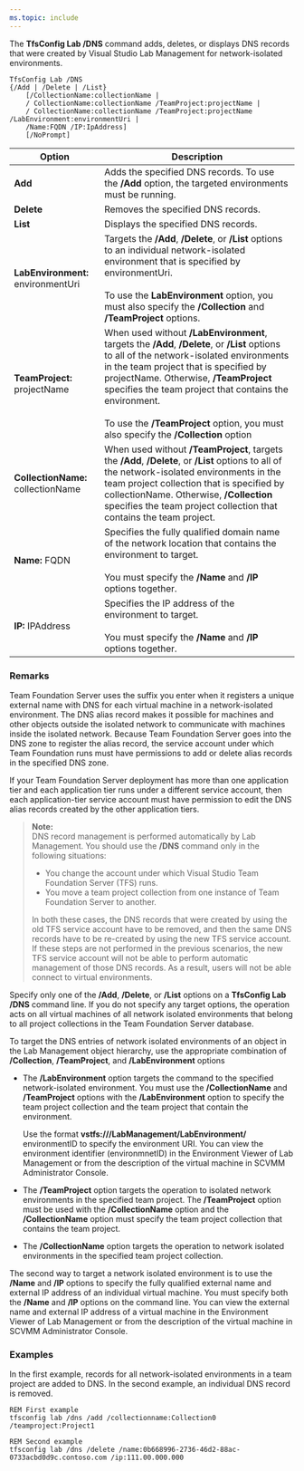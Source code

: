 ```yaml
---
ms.topic: include
---
```


The **TfsConfig Lab /DNS** command adds, deletes, or displays DNS records that were created by Visual Studio Lab Management for network-isolated environments.

	TfsConfig Lab /DNS 
	{/Add | /Delete | /List}
	    [/CollectionName:collectionName |
	    / CollectionName:collectionName /TeamProject:projectName |
	    / CollectionName:collectionName /TeamProject:projectName /LabEnvironment:environmentUri |
	    /Name:FQDN /IP:IpAddress]
	    [/NoPrompt]


|Option|Description|
|---|---|
|**Add**|Adds the specified DNS records. To use the **/Add** option, the targeted environments must be running.|
|**Delete**|Removes the specified DNS records.|
|**List**|Displays the specified DNS records.|
|**LabEnvironment:** environmentUri|Targets the **/Add**, **/Delete**, or **/List** options to an individual network-isolated environment that is specified by environmentUri.<br /><br />To use the **LabEnvironment** option, you must also specify the **/Collection** and **/TeamProject** options.|
|**TeamProject:** projectName|When used without **/LabEnvironment**, targets the **/Add**, **/Delete**, or **/List** options to all of the network-isolated environments in the team project that is specified by projectName. Otherwise, **/TeamProject** specifies the team project that contains the environment.<br /><br />To use the **/TeamProject** option, you must also specify the **/Collection** option|
|**CollectionName:** collectionName|When used without **/TeamProject**, targets the **/Add**, **/Delete**, or **/List** options to all of the network-isolated environments in the team project collection that is specified by collectionName. Otherwise, **/Collection** specifies the team project collection that contains the team project.|
|**Name:** FQDN|Specifies the fully qualified domain name of the network location that contains the environment to target.<br /><br />You must specify the **/Name** and **/IP** options together.|
|**IP:** IPAddress|Specifies the IP address of the environment to target.<br /><br />You must specify the **/Name** and **/IP** options together.|

### Remarks

Team Foundation Server uses the suffix you enter when it registers a unique external name with DNS for each virtual machine in a network-isolated environment.
The DNS alias record makes it possible for machines and other objects outside the isolated network to communicate with machines inside the isolated network.
Because Team Foundation Server goes into the DNS zone to register the alias record, the service account under which Team Foundation runs must have permissions to add or delete alias records in the specified DNS zone.

If your Team Foundation Server deployment has more than one application tier and each application tier runs under a different service account,
then each application-tier service account must have permission to edit the DNS alias records created by the other application tiers.

>**Note:**  
>DNS record management is performed automatically by Lab Management. You should use the **/DNS** command only in the following situations:
>
>-   You change the account under which Visual Studio Team Foundation Server (TFS) runs.
>-   You move a team project collection from one instance of Team Foundation Server to another.
>
>In both these cases, the DNS records that were created by using the old TFS service account have to be removed, and then the same DNS records have to be re-created by using the new TFS service account. If these steps are not performed in the previous scenarios, the new TFS service account will not be able to perform automatic management of those DNS records. As a result, users will not be able connect to virtual environments.

Specify only one of the **/Add**, **/Delete**, or **/List** options on a **TfsConfig Lab /DNS** command line. If you do not specify any target options, the operation acts on all virtual machines of all network isolated environments that belong to all project collections in the Team Foundation Server database.

To target the DNS entries of network isolated environments of an object in the Lab Management object hierarchy, use the appropriate combination of **/Collection**, **/TeamProject**, and **/LabEnvironment** options

-   The **/LabEnvironment** option targets the command to the specified network-isolated environment. You must use the **/CollectionName** and **/TeamProject** options with the **/LabEnvironment** option to specify the team project collection and the team project that contain the environment.

    Use the format **vstfs:///LabManagement/LabEnvironment/** environmentID to specify the environment URI. You can view the environment identifier (environmnetID) in the Environment Viewer of Lab Management or from the description of the virtual machine in SCVMM Administrator Console.

-   The **/TeamProject** option targets the operation to isolated network environments in the specified team project. The **/TeamProject** option must be used with the **/CollectionName** option and the **/CollectionName** option must specify the team project collection that contains the team project.

-   The **/CollectionName** option targets the operation to network isolated environments in the specified team project collection.

The second way to target a network isolated environment is to use the **/Name** and **/IP** options to specify the fully qualified external name and external IP address of an individual virtual machine. You must specify both the **/Name** and **/IP** options on the command line. You can view the external name and external IP address of a virtual machine in the Environment Viewer of Lab Management or from the description of the virtual machine in SCVMM Administrator Console.

### Examples

In the first example, records for all network-isolated environments in a team project are added to DNS. In the second example, an individual DNS record is removed.

    REM First example
    tfsconfig lab /dns /add /collectionname:Collection0 /teamproject:Project1

    REM Second example
    tfsconfig lab /dns /delete /name:0b668996-2736-46d2-88ac-0733acbd0d9c.contoso.com /ip:111.00.000.000
